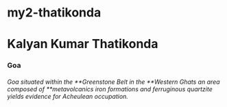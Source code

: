 # my2-thatikonda
# Kalyan Kumar Thatikonda
### Goa
###### Goa situated within the **Greenstone Belt in the **Western Ghats an area composed of **metavolcanics iron formations and ferruginous quartzite yields evidence for Acheulean occupation.